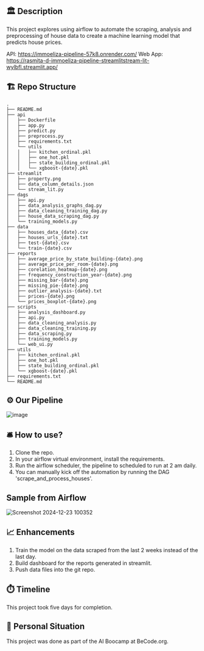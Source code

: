 ## :classical_building: Description

This project explores using airflow to automate the scraping, analysis and preprocessing of house data to create a machine learning model that predicts house prices.

API: https://immoeliza-pipeline-57k8.onrender.com/
Web App: https://rasmita-d-immoeliza-pipeline-streamlitstream-lit-wylbfl.streamlit.app/

##	:building_construction: Repo Structure
```
.
├── README.md
├── api
│   ├── Dockerfile
│   ├── app.py
│   ├── predict.py
│   ├── preprocess.py
│   ├── requirements.txt
│   └── utils
│   │   ├── kitchen_ordinal.pkl
│   │   ├── one_hot.pkl
│   │   ├── state_building_ordinal.pkl
│   │   └── xgboost-{date}.pkl
├── streamlit
│   ├── property.png
│   ├── data_column_details.json
│   └── stream_lit.py
├── dags
│   ├── api.py
│   ├── data_analysis_graphs_dag.py
│   ├── data_cleaning_training_dag.py
│   ├── house_data_scraping_dag.py
│   └── training_models.py
├── data
│   ├── houses_data_{date}.csv
│   ├── houses_urls_{date}.txt
│   ├── test-{date}.csv
│   └── train-{date}.csv
├── reports
│   ├── average_price_by_state_building-{date}.png
│   ├── average_price_per_room-{date}.png
│   ├── corelation_heatmap-{date}.png
│   ├── frequency_construction_year-{date}.png
│   ├── missing_bar-{date}.png
│   ├── missing_pie-{date}.png
│   ├── outlier_analysis-{date}.txt
│   ├── prices-{date}.png
│   └── prices_boxplot-{date}.png
├── scripts
│   ├── analysis_dashboard.py
│   ├── api.py
│   ├── data_cleaning_analysis.py
│   ├── data_cleaning_training.py
│   ├── data_scraping.py
│   ├── training_models.py
│   └── web_ui.py
├── utils
│   ├── kitchen_ordinal.pkl
│   ├── one_hot.pkl
│   ├── state_building_ordinal.pkl
│   └── xgboost-{date}.pkl
├── requirements.txt
└── README.md
```

## 	:gear: Our Pipeline
![image](https://github.com/user-attachments/assets/f1e64bd0-00a3-43f1-9bd8-8589f4d6aaf3)

## 🛎️ How to use?

1. Clone the repo.
2. In your airflow virtual environment, install the requirements.
3. Run the airflow scheduler, the pipeline to scheduled to run at 2 am daily.
4. You can manually kick off the automation by running the DAG 'scrape_and_process_houses'.

## Sample from Airflow
![Screenshot 2024-12-23 100352](https://github.com/user-attachments/assets/2121237f-0091-45e8-a8fa-8c1c37c0386c)


## :chart_with_upwards_trend: Enhancements
1. Train the model on the data scraped from the last 2 weeks instead of the last day.
2. Build dashboard for the reports generated in streamlit.
3. Push data files into the git repo.


## ⏱️ Timeline

This project took five days for completion.

## 📌 Personal Situation
This project was done as part of the AI Boocamp at BeCode.org. 


